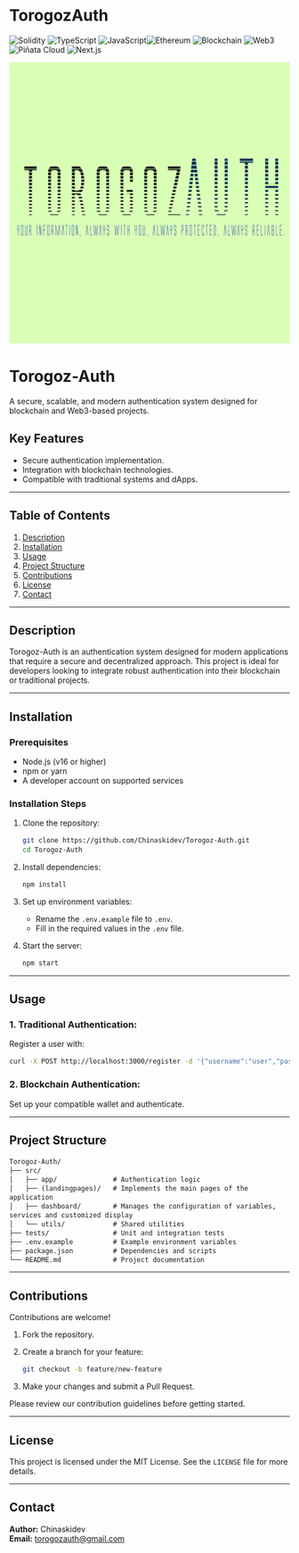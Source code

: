 # TorogozAuth

![Solidity](https://img.shields.io/badge/Solidity-%23363636.svg?style=for-the-badge&logo=solidity&logoColor=white)  ![TypeScript](https://img.shields.io/badge/TypeScript-%23007ACC.svg?style=for-the-badge&logo=typescript&logoColor=white) ![JavaScript](https://img.shields.io/badge/JavaScript-%23F7DF1E.svg?style=for-the-badge&logo=javascript&logoColor=black)![Ethereum](https://img.shields.io/badge/Ethereum-%23454A75.svg?style=for-the-badge&logo=ethereum&logoColor=white) ![Blockchain](https://img.shields.io/badge/Blockchain-%230E76A8.svg?style=for-the-badge&logo=blockchain-dot-com&logoColor=white) ![Web3](https://img.shields.io/badge/Web3-%230E6CC4.svg?style=for-the-badge&logo=web3.js&logoColor=white) ![Piñata Cloud](https://img.shields.io/badge/Piñata%20Cloud-%2300BFFF.svg?style=for-the-badge&logo=pinata&logoColor=white) ![Next.js](https://img.shields.io/badge/Next.js-%23000000.svg?style=for-the-badge&logo=nextdotjs&logoColor=white)



  ![TorogozAuth Logo](./torogozauthlogo20.png)




# Torogoz-Auth

A secure, scalable, and modern authentication system designed for blockchain and Web3-based projects.

## Key Features

- Secure authentication implementation.
- Integration with blockchain technologies.
- Compatible with traditional systems and dApps.

---

## Table of Contents

1. [Description](#description)  
2. [Installation](#installation)  
3. [Usage](#usage)  
4. [Project Structure](#project-structure)  
5. [Contributions](#contributions)  
6. [License](#license)  
7. [Contact](#contact)  

---

## Description

Torogoz-Auth is an authentication system designed for modern applications that require a secure and decentralized approach. This project is ideal for developers looking to integrate robust authentication into their blockchain or traditional projects.

---

## Installation

### Prerequisites

- Node.js (v16 or higher)  
- npm or yarn  
- A developer account on supported services  

### Installation Steps

1. Clone the repository:

   ```bash
   git clone https://github.com/Chinaskidev/Torogoz-Auth.git  
   cd Torogoz-Auth
   ```

2. Install dependencies:

   ```bash
   npm install
   ```

3. Set up environment variables:

   - Rename the `.env.example` file to `.env`.
   - Fill in the required values in the `.env` file.

4. Start the server:

   ```bash
   npm start
   ```

---

## Usage

### 1. Traditional Authentication:

Register a user with:

```bash
curl -X POST http://localhost:3000/register -d '{"username":"user","password":"pass"}'
```

### 2. Blockchain Authentication:

Set up your compatible wallet and authenticate.

---

## Project Structure

```plaintext
Torogoz-Auth/  
├── src/  
│   ├── app/              # Authentication logic  
│   ├── (landingpages)/   # Implements the main pages of the application  
│   ├── dashboard/        # Manages the configuration of variables, services and customized display  
│   └── utils/            # Shared utilities  
├── tests/                # Unit and integration tests  
├── .env.example          # Example environment variables  
├── package.json          # Dependencies and scripts  
└── README.md             # Project documentation  
```

---

## Contributions

Contributions are welcome!

1. Fork the repository.

2. Create a branch for your feature:

   ```bash
   git checkout -b feature/new-feature
   ```

3. Make your changes and submit a Pull Request.

Please review our contribution guidelines before getting started.

---

## License

This project is licensed under the MIT License. See the `LICENSE` file for more details.

---

## Contact

**Author:** Chinaskidev  
**Email:** torogozauth@gmail.com


